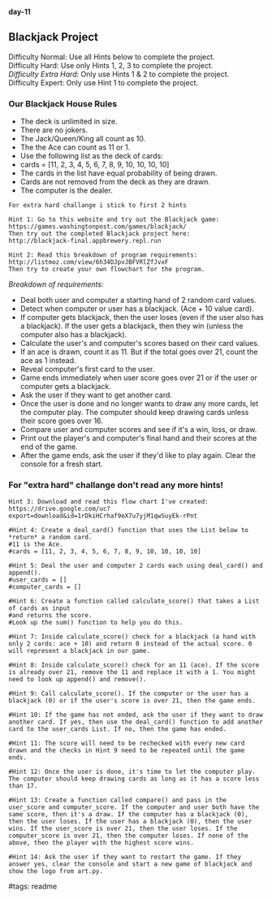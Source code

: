 **day-11**

## Blackjack Project

Difficulty Normal: Use all Hints below to complete the project.  
Difficulty Hard: Use only Hints 1, 2, 3 to complete the project.  
*Difficulty Extra Hard*: Only use Hints 1 & 2 to complete the project.  
Difficulty Expert: Only use Hint 1 to complete the project.  


### Our Blackjack House Rules

- The deck is unlimited in size. 
- There are no jokers. 
- The Jack/Queen/King all count as 10.
- The the Ace can count as 11 or 1.
- Use the following list as the deck of cards:
- cards = [11, 2, 3, 4, 5, 6, 7, 8, 9, 10, 10, 10, 10]
- The cards in the list have equal probability of being drawn.
- Cards are not removed from the deck as they are drawn.
- The computer is the dealer.

```Hints_1_and_2
For extra hard challange i stick to first 2 hints

Hint 1: Go to this website and try out the Blackjack game: 
https://games.washingtonpost.com/games/blackjack/
Then try out the completed Blackjack project here: 
http://blackjack-final.appbrewery.repl.run

Hint 2: Read this breakdown of program requirements: 
http://listmoz.com/view/6h34DJpvJBFVRlZfJvxF
Then try to create your own flowchart for the program.
```

*Breakdown of requirements:*
    
- Deal both user and computer a starting hand of 2 random card values.
- Detect when computer or user has a blackjack. (Ace + 10 value card).
- If computer gets blackjack, then the user loses (even if the user also has a blackjack). If the user gets a blackjack, then they win (unless the computer also has a blackjack).
- Calculate the user's and computer's scores based on their card values.
- If an ace is drawn, count it as 11. But if the total goes over 21, count the ace as 1 instead.
- Reveal computer's first card to the user.
- Game ends immediately when user score goes over 21 or if the user or computer gets a blackjack.
- Ask the user if they want to get another card.
- Once the user is done and no longer wants to draw any more cards, let the computer play. The computer should
keep drawing cards unless their score goes over 16.
- Compare user and computer scores and see if it's a win, loss, or draw.
- Print out the player's and computer's final hand and their scores at the end of the game.
- After the game ends, ask the user if they'd like to play again. Clear the console for a fresh start.


### For "extra hard" challange don't read any more hints!


```Hints
Hint 3: Download and read this flow chart I've created: 
https://drive.google.com/uc?export=download&id=1rDkiHCrhaf9eX7u7yjM1qwSuyEk-rPnt

#Hint 4: Create a deal_card() function that uses the List below to *return* a random card.
#11 is the Ace.
#cards = [11, 2, 3, 4, 5, 6, 7, 8, 9, 10, 10, 10, 10]

#Hint 5: Deal the user and computer 2 cards each using deal_card() and append().
#user_cards = []
#computer_cards = []

#Hint 6: Create a function called calculate_score() that takes a List of cards as input 
#and returns the score. 
#Look up the sum() function to help you do this.

#Hint 7: Inside calculate_score() check for a blackjack (a hand with only 2 cards: ace + 10) and return 0 instead of the actual score. 0 will represent a blackjack in our game.

#Hint 8: Inside calculate_score() check for an 11 (ace). If the score is already over 21, remove the 11 and replace it with a 1. You might need to look up append() and remove().

#Hint 9: Call calculate_score(). If the computer or the user has a blackjack (0) or if the user's score is over 21, then the game ends.

#Hint 10: If the game has not ended, ask the user if they want to draw another card. If yes, then use the deal_card() function to add another card to the user_cards List. If no, then the game has ended.

#Hint 11: The score will need to be rechecked with every new card drawn and the checks in Hint 9 need to be repeated until the game ends.

#Hint 12: Once the user is done, it's time to let the computer play. The computer should keep drawing cards as long as it has a score less than 17.

#Hint 13: Create a function called compare() and pass in the user_score and computer_score. If the computer and user both have the same score, then it's a draw. If the computer has a blackjack (0), then the user loses. If the user has a blackjack (0), then the user wins. If the user_score is over 21, then the user loses. If the computer_score is over 21, then the computer loses. If none of the above, then the player with the highest score wins.

#Hint 14: Ask the user if they want to restart the game. If they answer yes, clear the console and start a new game of blackjack and show the logo from art.py.
```

#tags: readme